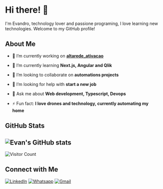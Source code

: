 # Hi there! 👋

I'm Evandro, technology lover and passione programing, I love learning new technologies. Welcome to my GitHub profile!

## About Me

- 🔭 I’m currently working on **[altarede_ativacao](https://github.com/evansouzaa/altarede_ativacao)**
- 🌱 I’m currently learning **Next.js, Angular and Qlik**
- 👯 I’m looking to collaborate on **automations projects**
- 🤔 I’m looking for help with **start a new job**
- 💬 Ask me about **Web development, Typescript, Devops**

- ⚡ Fun fact: **I love drones and technology, currently automating my home**

## GitHub Stats

![Evan's GitHub stats](https://github-readme-stats.vercel.app/api?username=evansouzaa&show_icons=true&theme=dracula)
-
![Visitor Count](https://komarev.com/ghpvc/?username=evansouzaa&label=Profile%20views&color=0e75b6&style=flat)

## Connect with Me

[![LinkedIn](https://img.shields.io/badge/-LinkedIn-blue?style=flat&logo=LinkedIn&logoColor=white)](https://www.linkedin.com/in/evansouzaa)
[![Whatsapp](https://img.shields.io/badge/-Whatsapp-green?style=flat&logo=Whatsapp&logoColor=white)](https://wa.me/5524988441050)
[![Gmail](https://img.shields.io/badge/-Gmail-red?style=flat&logo=Gmail&logoColor=white)](mailto:evandro.souza.pereira@gmail.com)
